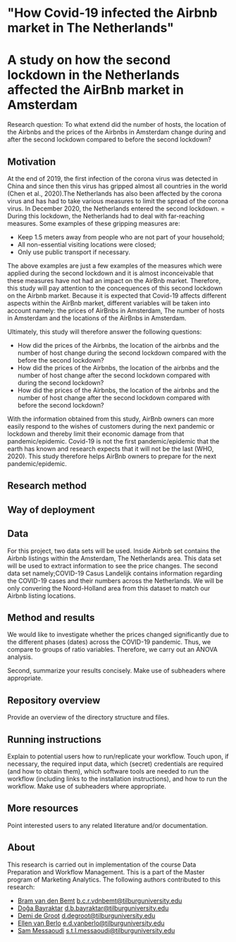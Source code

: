 # "How Covid-19 infected the Airbnb market in The Netherlands"
# A study on how the second lockdown in the Netherlands affected the AirBnb market in Amsterdam


Research question: To what extend did the number of hosts, the location of the Airbnbs and the prices of the Airbnbs in Amsterdam change during and after the second lockdown compared to before the second lockdown?

## Motivation
At the end of 2019, the first infection of the corona virus was detected in China and since then this virus has gripped almost all countries in the world (Chen et al., 2020).The Netherlands has also been affected by the corona virus and has had to take various measures to limit the spread of the corona virus. In December 2020, the Netherlands entered the second lockdown. = During this lockdown, the Netherlands had to deal with far-reaching measures.  Some examples of these gripping measures are:

* Keep 1.5 meters away from people who are not part of your household;
* All non-essential visiting locations were closed;
* Only use public transport if necessary.

The above examples are just a few examples of the measures which were applied during the second lockdown and it is almost inconceivable that these measures have not had an impact on the AirBnb market. Therefore, this study will pay attention to the concequences of this second lockdown on the Airbnb market. Because it is expected that Covid-19 affects different aspects within the AirBnb market, different variables will be taken into account namely: the prices of AirBnbs in Amsterdam, The number of hosts in Amsterdam and the locations of the AirBnbs in Amsterdam. 

Ultimately, this study will therefore answer the following questions:
* How did the prices of the Airbnbs, the location of the airbnbs and the number of host change during the second lockdown compared with the before the second lockdown?
* How did the prices of the Airbnbs, the location of the airbnbs and the number of host change after the second lockdown compared with during the second lockdown?
* How did the prices of the Airbnbs, the location of the airbnbs and the number of host change after the second lockdown compared with before the second lockdown?

With the information obtained from this study, AirBnb owners can more easily respond to the wishes of customers during the next pandemic or lockdown and thereby limit their economic damage from that pandemic/epidemic. Covid-19 is not the first pandemic/epidemic that the earth has known and research expects that it will not be the last (WHO, 2020). 
This study therefore helps AirBnb owners to prepare for the next pandemic/epidemic.

## Research method

## Way of deployment


## Data
For this project, two data sets will be used. Inside Airbnb set contains the Airbnb listings within the Amsterdam, The Netherlands area. This data set will be used to extract information to see the price changes. The second data set namely;COVID-19 Casus Landelijk contains information regarding the COVID-19 cases and their numbers across the Netherlands. We will be only convering the Noord-Holland area from this dataset to match our Airbnb listing locations.

## Method and results

We would like to investigate whether the prices changed significantly due to the different phases (dates) across the COVID-19 pandemic. Thus, we compare to groups of ratio variables. Therefore, we carry out an ANOVA analysis. 


Second, summarize your results concisely. Make use of subheaders where appropriate.

## Repository overview

Provide an overview of the directory structure and files.

## Running instructions

Explain to potential users how to run/replicate your workflow. Touch upon, if necessary, the required input data, which (secret) credentials are required (and how to obtain them), which software tools are needed to run the workflow (including links to the installation instructions), and how to run the workflow. Make use of subheaders where appropriate.

## More resources

Point interested users to any related literature and/or documentation.

## About

This research is carried out in implementation of the course Data Preparation and Workflow Management. This is a part of the Master program of Marketing Analytics. The following authors contributed to this research:

- [Bram van den Bemt](https://github.com/bramvdbemt) b.c.r.vdnbemt@tilburguniversity.edu
- [Doğa Bayraktar](https://github.com/dogabayraktar) d.b.bayraktar@tilburguniversity.edu
- [Demi de Groot](https://github.com/Demidegroot) d.degroot@tilburguniversity.edu
- [Ellen van Berlo](https://github.com/EllenB1) e.d.vanberlo@tilburguniversity.edu
- [Sam Messaoudi](https://github.com/SamMes98) s.t.l.messaoudi@tilburguniversity.edu

